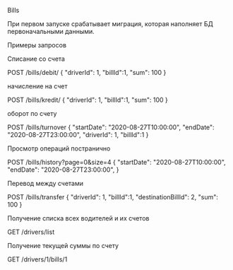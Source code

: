 Bills

При первом запуске срабатывает миграция, которая наполняет БД первоначальными данными.

Примеры запросов

Списание со счета

POST /bills/debit/
{
    "driverId": 1,
    "billId":1,
    "sum": 100
}

начисление на счет

POST /bills/kredit/
{
    "driverId": 1,
    "billId":1,
    "sum": 100
}

оборот по счету 

POST /bills/turnover
{
    "startDate": "2020-08-27T10:00:00",
    "endDate": "2020-08-27T23:00:00",
    "driverId": 1,
    "billId":1
}

Просмотр операций постранично

POST /bills/history?page=0&size=4
{
    "startDate": "2020-08-27T10:00:00",
    "endDate": "2020-08-27T23:00:00",
}

Перевод между счетами

POST /bills/transfer
{
    "driverId": 1,
    "billId":1,
    "destinationBillId": 2,
    "sum": 100
}

Получение списка всех водителей и их счетов

GET /drivers/list

Получение текущей суммы по счету

GET /drivers/1/bills/1 

